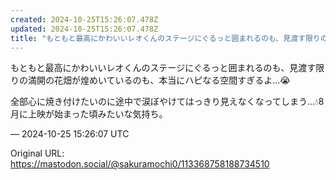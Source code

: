 ```yaml
---
created: 2024-10-25T15:26:07.478Z
updated: 2024-10-25T15:26:07.478Z
title: "もともと最高にかわいいレオくんのステージにぐるっと囲まれるのも、見渡す限りの満開[...]"
---
```


<p>もともと最高にかわいいレオくんのステージにぐるっと囲まれるのも、見渡す限りの満開の花畑が煌めいているのも、本当にハピなる空間すぎるよ…😭</p><p>全部心に焼き付けたいのに途中で涙ぼやけてはっきり見えなくなってしまう…💧8月に上映が始まった頃みたいな気持ち。</p>

&mdash; 2024-10-25 15:26:07 UTC

Original URL: https://mastodon.social/@sakuramochi0/113368758188734510
